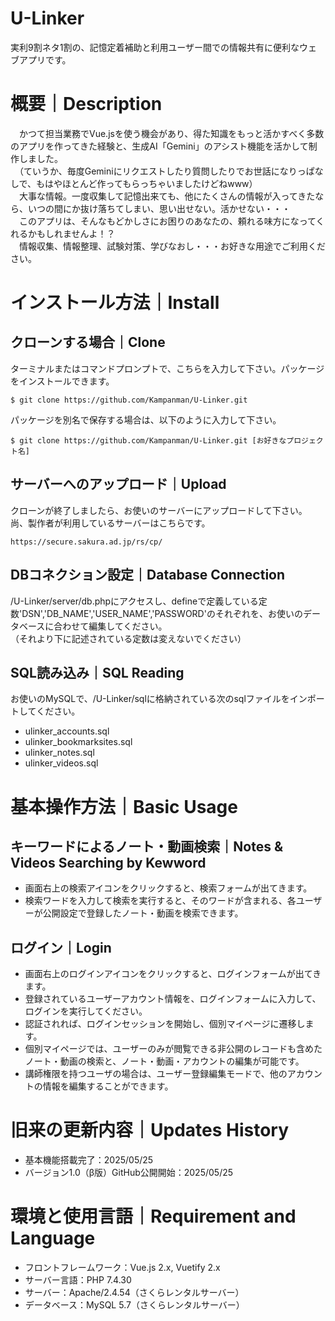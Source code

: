 # U-Linker
実利9割ネタ1割の、記憶定着補助と利用ユーザー間での情報共有に便利なウェブアプリです。

# 概要｜Description
　かつて担当業務でVue.jsを使う機会があり、得た知識をもっと活かすべく多数のアプリを作ってきた経験と、生成AI「Gemini」のアシスト機能を活かして制作しました。<br>
　（ていうか、毎度Geminiにリクエストしたり質問したりでお世話になりっぱなしで、もはやほとんど作ってもらっちゃいましたけどねwww）<br>
　大事な情報。一度収集して記憶出来ても、他にたくさんの情報が入ってきたなら、いつの間にか抜け落ちてしまい、思い出せない。活かせない・・・<br>
　このアプリは、そんなもどかしさにお困りのあなたの、頼れる味方になってくれるかもしれませんよ！？<br>
　情報収集、情報整理、試験対策、学びなおし・・・お好きな用途でご利用ください。

# インストール方法｜Install
## クローンする場合｜Clone
ターミナルまたはコマンドプロンプトで、こちらを入力して下さい。パッケージをインストールできます。
```
$ git clone https://github.com/Kampanman/U-Linker.git
```
パッケージを別名で保存する場合は、以下のように入力して下さい。
```
$ git clone https://github.com/Kampanman/U-Linker.git [お好きなプロジェクト名]
```
## サーバーへのアップロード｜Upload
クローンが終了しましたら、お使いのサーバーにアップロードして下さい。
尚、製作者が利用しているサーバーはこちらです。
```
https://secure.sakura.ad.jp/rs/cp/
```
## DBコネクション設定｜Database Connection
/U-Linker/server/db.phpにアクセスし、defineで定義している定数'DSN','DB_NAME','USER_NAME','PASSWORD'のそれぞれを、お使いのデータベースに合わせて編集してください。<br>
（それより下に記述されている定数は変えないでください）
## SQL読み込み｜SQL Reading
お使いのMySQLで、/U-Linker/sqlに格納されている次のsqlファイルをインポートしてください。
- ulinker_accounts.sql
- ulinker_bookmarksites.sql
- ulinker_notes.sql
- ulinker_videos.sql

# 基本操作方法｜Basic Usage
## キーワードによるノート・動画検索｜Notes & Videos Searching by Kewword
- 画面右上の検索アイコンをクリックすると、検索フォームが出てきます。
- 検索ワードを入力して検索を実行すると、そのワードが含まれる、各ユーザーが公開設定で登録したノート・動画を検索できます。
## ログイン｜Login
- 画面右上のログインアイコンをクリックすると、ログインフォームが出てきます。
- 登録されているユーザーアカウント情報を、ログインフォームに入力して、ログインを実行してください。
- 認証されれば、ログインセッションを開始し、個別マイページに遷移します。
- 個別マイページでは、ユーザーのみが閲覧できる非公開のレコードも含めたノート・動画の検索と、ノート・動画・アカウントの編集が可能です。
- 講師権限を持つユーザの場合は、ユーザー登録編集モードで、他のアカウントの情報を編集することができます。

# 旧来の更新内容｜Updates History
- 基本機能搭載完了：2025/05/25
- バージョン1.0（β版）GitHub公開開始：2025/05/25

# 環境と使用言語｜Requirement and Language
- フロントフレームワーク：Vue.js 2.x, Vuetify 2.x
- サーバー言語：PHP 7.4.30
- サーバー：Apache/2.4.54（さくらレンタルサーバー）
- データベース：MySQL 5.7（さくらレンタルサーバー）
